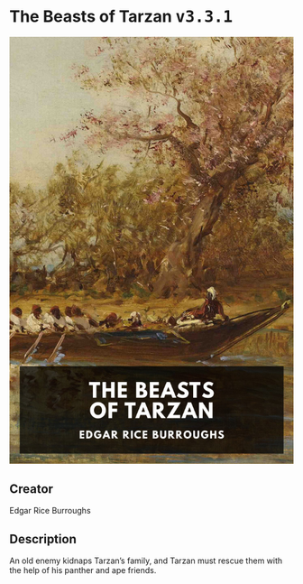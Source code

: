
# The Beasts of Tarzan <kbd>v3.3.1</kbd>

<center>
  <img src="./cover-1024.jpg"/>
</center>

## Creator
Edgar Rice Burroughs

## Description
An old enemy kidnaps Tarzan’s family, and Tarzan must rescue them with the help of his panther and ape friends.
